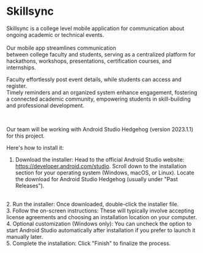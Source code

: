 # Skillsync
Skillsync is a college level mobile application for communication about ongoing academic or technical events.
</br>
</br>
Our mobile app streamlines communication       
   between college faculty and students, 
   serving as a centralized platform for 
   hackathons, workshops, presentations, 
   certification courses, and internships. 
</br>

   Faculty effortlessly post event details, while 
   students can access and register. 
   </br>
   Timely 
   reminders and an organized system 
   enhance engagement, fostering a 
   connected academic community, 
   empowering students in skill-building and 
   professional development.

   </br>

  Our team will be working with Android Studio Hedgehog (version 2023.1.1) for this project. 
  </br>

Here's how to install it:
</br>
1. Download the installer: Head to the official Android Studio website: https://developer.android.com/studio. Scroll down to the installation section for your operating system (Windows, macOS, or Linux). Locate the download for Android Studio Hedgehog (usually under "Past Releases").
</br>
2. Run the installer: Once downloaded, double-click the installer file.
</br>
3. Follow the on-screen instructions: These will typically involve accepting license agreements and choosing an installation location on your computer.
</br>
4. Optional customization (Windows only): You can uncheck the option to start Android Studio automatically after installation if you prefer to launch it manually later.
 </br>  
5. Complete the installation: Click "Finish" to finalize the process.
    
